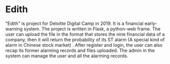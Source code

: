 ﻿# Edith
"Edith" is project for Deloitte Digital Camp in 2019. It is a financial early-warning system.
The project is written in Flask, a python-web frame. 
The user can upload the file in the format that stores the nine financial data of a company, then it will return the probability of its ST alarm (A special kind of alarm in Chinese stock market) .
After register and login, the user can also recap its former alarming records and files uploaded.
The admin in the system can manage the user and all the alarming records.

